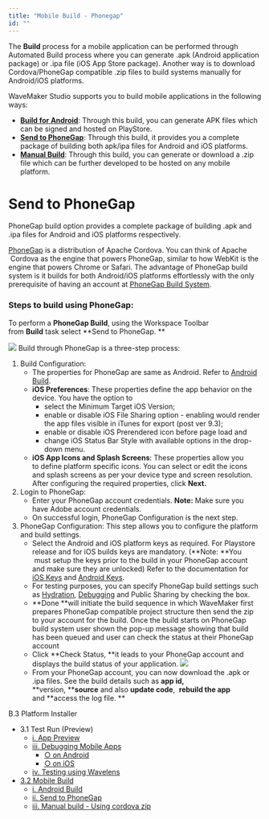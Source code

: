 ```yaml
---
title: "Mobile Build - Phonegap"
id: ""
---
```


The **Build** process for a mobile application can be performed through Automated Build process where you can generate .apk (Android application package) or .ipa file (iOS App Store package). Another way is to download Cordova/PhoneGap compatible .zip files to build systems manually for Android/iOS platforms.

WaveMaker Studio supports you to build mobile applications in the following ways:

- **[Build for Android](/learn/hybrid-mobile/mobile-build-android/)**: Through this build, you can generate APK files which can be signed and hosted on PlayStore.
- **[Send to PhoneGap](#phonegap)**: Through this build, it provides you a complete package of building both apk/ipa files for Android and iOS platforms.
- **[Manual Build](/learn/hybrid-mobile/mobile-build-manual)**: Through this build, you can generate or download a .zip file which can be further developed to be hosted on any mobile platform.

# Send to PhoneGap

PhoneGap build option provides a complete package of building .apk and .ipa files for Android and iOS platforms respectively.

[PhoneGap](http://phonegap.com/) is a distribution of Apache Cordova. You can think of Apache  Cordova as the engine that powers PhoneGap, similar to how WebKit is the engine that powers Chrome or Safari. The advantage of PhoneGap build system is it builds for both Android/iOS platforms effortlessly with the only prerequisite of having an account at [PhoneGap Build System](https://build.phonegap.com/).

### Steps to build using PhoneGap:

To perform a **PhoneGap Build**, using the Workspace Toolbar from **Build** task select **Send to PhoneGap. **

[![](../assets/mobile_build.png)](../assets/mobile_build.png) Build through PhoneGap is a three-step process:

1. Build Configuration:
    - The properties for PhoneGap are same as Android. Refer to [Android Build](/learn/hybrid-mobile/mobile-build-android/#android).
    - **iOS Preferences**: These properties define the app behavior on the device. You have the option to
        - select the Minimum Target iOS Version;
        - enable or disable iOS File Sharing option - enabling would render the app files visible in iTunes for export (post ver 9.3);
        - enable or disable iOS Prerendered icon before page load and
        - change iOS Status Bar Style with available options in the drop-down menu.
    - **iOS App Icons and Splash Screens**: These properties allow you to define platform specific icons. You can select or edit the icons and splash screens as per your device type and screen resolution. After configuring the required properties, click **Next.**
2. Login to PhoneGap:
    - Enter your PhoneGap account credentials. **Note:** Make sure you have Adobe account credentials.
    - On successful login, PhoneGap Configuration is the next step.
3. PhoneGap Configuration: This step allows you to configure the platform and build settings.
    - Select the Android and iOS platform keys as required. For Playstore release and for iOS builds keys are mandatory. (**Note: **You  must setup the keys prior to the build in your PhoneGap account and make sure they are unlocked) Refer to the documentation for [iOS Keys](http://docs.phonegap.com/phonegap-build/signing/ios/) and [Android Keys](http://docs.phonegap.com/phonegap-build/signing/android/).
    - For testing purposes, you can specify PhoneGap build settings such as [Hydration](http://docs.build.phonegap.com/en_US/3.1.0/tools_hydration.md.html#Hydration), [Debugging](http://docs.build.phonegap.com/en_US/3.1.0/debugging_remote_debugging_tools.md.html#Remote%20Debugging%20Tools) and Public Sharing by checking the box.
    - **Done **will initiate the build sequence in which WaveMaker first prepares PhoneGap compatible project structure then send the zip to your account for the build. Once the build starts on PhoneGap build system user shown the pop-up message showing that build has been queued and user can check the status at their PhoneGap account
    - Click **Check Status, **it leads to your PhoneGap account and displays the build status of your application. [![](../assets/PhoneGap_Adobe_Build.png)](../assets/PhoneGap_Adobe_Build.png)
    - From your PhoneGap account, you can now download the .apk or .ipa files. See the build details such as **app id,** **version, ****source** and also **update code**,  **rebuild the app** and **access the log file. **

B.3 Platform Installer

- 3.1 Test Run (Preview)
    - [i. App Preview](/learn/hybrid-mobile/test-run/#preview)
    - [iii. Debugging Mobile Apps](/learn/hybrid-mobile/debugging-mobile-apps/)
        - [○ on Android](/learn/hybrid-mobile/debugging-mobile-apps/#android)
        - [○ on iOS](/learn/hybrid-mobile/debugging-mobile-apps/#ios)
    - [iv. Testing using Wavelens](/learn/hybrid-mobile/testing-hybrid-mobile-apps-using-wavelens/)
- [3.2 Mobile Build](#)
    - [i. Android Build](/learn/hybrid-mobile/mobile-build/#android)
    - [ii. Send to PhoneGap](#)
    - [iii. Manual build - Using cordova zip](/learn/hybrid-mobile/mobile-build-manual/#manual)
